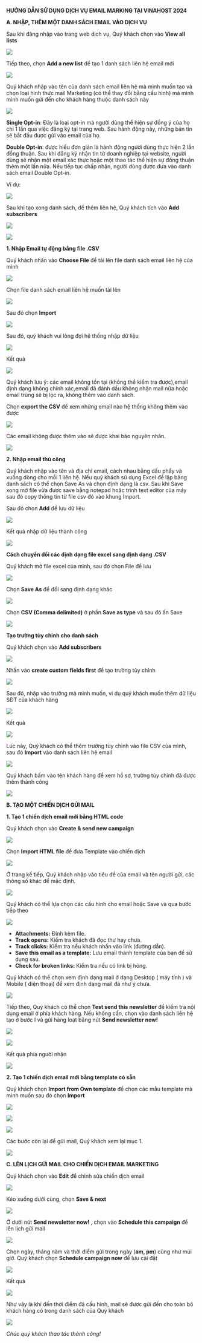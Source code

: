 **HƯỚNG DẪN SỬ DỤNG DỊCH VỤ EMAIL MARKING TẠI VINAHOST 2024**

**A. NHẬP, THÊM MỘT DANH SÁCH EMAIL VÀO DỊCH VỤ**

Sau khi đăng nhập vào trang web dịch vụ, Quý khách chọn vào **View all lists**

![](./images/Picture1.png)

Tiếp theo, chọn **Add a new list** để tạo 1 danh sách liên hệ email mới

![](./images/Picture2.png)

Quý khách nhập vào tên của danh sách email liên hệ mà mình muốn tạo và chọn loại hình thức mail Marketing (có thể thay đổi bằng cấu hình) mà mình mình muốn gửi đến cho khách hàng thuộc danh sách này

![](./images/Picture3.png)

**Single Opt-in**: Đây là loại opt-in mà người dùng thể hiện sự đồng ý của họ chỉ 1 lần qua việc đăng ký tại trang web. Sau hành động này, những bản tin sẽ bắt đầu được gửi vào email của họ.

**Double Opt-in**: được hiểu đơn giản là hành động người dùng thực hiện 2 lần đồng thuận. Sau khi đăng ký nhận tin từ doanh nghiệp tại website, người dùng sẽ nhận một email xác thực hoặc một thao tác thể hiện sự đồng thuận thêm một lần nữa. Nếu tiếp tục chấp nhận, người dùng được đưa vào danh sách email Double Opt-in.

Ví dụ:

![](./images/Picture4.png)

Sau khi tạo xong danh sách, để thêm liên hệ, Quý khách tích vào **Add subscribers**

![](./images/Picture5.png)

![](./images/Picture6.png)

**1. Nhập Email tự động bằng file .CSV**

Quý khách nhấn vào **Choose File** để tải lên file danh sách email liên hệ của mình

![](./images/Picture7.png)

Chọn file danh sách email liên hệ muốn tải lên

![](./images/Picture8.png)

Sau đó chọn **Import**

![](./images/Picture9.png)

Sau đó, quý khách vui lòng đợi hệ thống nhập dữ liệu

![](./images/Picture10.png)

Kết quả

![](./images/Picture11.png)

Quý khách lưu ý: các email không tồn tại (không thể kiểm tra được),email định dạng không chính xác,email đã đánh dấu không nhận mail nữa hoặc email trùng sẽ bị lọc ra, không thêm vào danh sách.

Chọn **export the CSV** để xem những email nào hệ thống không thêm vào được

![](./images/Picture12.png)

Các email không được thêm vào sẽ được khai báo nguyên nhân.

![](./images/Picture13.png)

**2. Nhập email thủ công**

Quý khách nhập vào tên và địa chỉ email, cách nhau bằng dấu phẩy và xuống dòng cho mỗi 1 liên hệ. Nếu quý khách sử dụng Excel để lập bảng danh sách có thể chọn Save As và chọn định dạng là csv. Sau khi Save xong mở file vừa được save bằng notepad hoặc trình text editor của máy sau đó copy thông tin từ file csv đó vào khung Import.

Sau đó chọn **Add** để lưu dữ liệu

![](./images/Picture14.png)

Kết quả nhập dữ liệu thành công

![](./images/Picture15.png)

**Cách chuyển đổi các định dạng file excel sang định dạng .CSV**

Quý khách mở file excel của mình, sau đó chọn File để lưu

![](./images/Picture16.png)

Chọn **Save As** để đổi sang định dạng khác

![](./images/Picture17.png)

Chọn **CSV (Comma delimited)** ở phần **Save as type** và sau đó ấn Save

![](./images/Picture18.png)

**Tạo trường tùy chỉnh cho danh sách**

Quý khách chọn vào **Add subscribers**

![](./images/Picture19.png)

Nhấn vào **create custom fields first** để tạo trường tùy chỉnh

![](./images/Picture20.png)

Sau đó, nhập vào trường mà mình muốn, ví dụ quý khách muốn thêm dữ liệu SĐT của khách hàng

![](./images/Picture21.png)

Kết quả

![](./images/Picture22.png)


Lúc này, Quý khách có thể thêm trường tùy chỉnh vào file CSV của mình, sau đó **Import** vào danh sách liên hệ email

![](./images/Picture23.png)

Quý khách bấm vào tên khách hàng để xem hồ sơ, trường tùy chỉnh đã được thêm thành công

![](./images/Picture24.png)

**B. TẠO MỘT CHIẾN DỊCH GỬI MAIL**

**1. Tạo 1 chiến dịch email mới bằng HTML code**

Quý khách chọn vào **Create & send new campaign**

![](./images/Picture25.png)

Chọn **Import HTML file** để đưa Template vào chiến dịch

![](./images/Picture26.png)

Ở trang kế tiếp, Quý khách nhập vào tiêu đề của email và tên người gửi, các thông số khác để mặc định.

![](./images/Picture27.png)

Quý khách có thể lựa chọn các cấu hình cho email hoặc Save và qua bước tiếp theo

![](./images/Picture28.png)

- **Attachments:** Đính kèm file.
- **Track opens:** Kiểm tra khách đã đọc thư hay chưa.
- **Track clicks:** Kiểm tra nếu khách nhấn vào link (đường dẫn).
- **Save this email as a template:** Lưu email thành template của bạn để sử dụng sau.
- **Check for broken links:** Kiểm tra nếu có link bị hỏng.

Quý khách có thể chọn xem định dạng mail ở dạng Desktop ( máy tính ) và Mobile ( điện thoại) để xem định dạng mail đã như ý chưa.

![](./images/Picture29.png)

Tiếp theo, Quý khách có thể chọn **Test send this newsletter** để kiểm tra nội dụng email ở phía khách hàng. Nếu không cần, chọn vào danh sách liên hệ tạo ở bước I và gửi hàng loạt bằng nút **Send newsletter now!**

![](./images/Picture30.png)

![](./images/Picture31.png)

Kết quả phía người nhận

![](./images/Picture32.png)

**2. Tạo 1 chiến dịch email mới bằng template có sẵn**

Quý khách chọn **Import from Own template** để chọn các mẫu template mà mình muốn sau đó chọn **Import**

![](./images/Picture32.png)

![](./images/Picture33.png)

![](./images/Picture34.png)

Các bước còn lại để gửi mail, Quý khách xem lại mục 1.

![](./images/Picture35.png)

**C. LÊN LỊCH GỬI MAIL CHO CHIẾN DỊCH EMAIL MARKETING**

Quý khách chọn vào **Edit** để chỉnh sửa chiến dịch email

![](./images/Picture36.png)

Kéo xuống dưới cùng, chọn **Save & next**

![](./images/Picture37.png)

Ở dưới nút **Send newsletter now!** , chọn vào **Schedule this campaign** để lên lịch gửi mail

![](./images/Picture38.png)

Chọn ngày, tháng năm và thời điểm gửi trong ngày (**am, pm**) cũng như múi giờ. Quý khách chọn **Schedule campaign now** để lưu cài đặt

![](./images/Picture39.png)

Kết quả

![](./images/Picture40.png)

Như vậy là khi đến thời điểm đã cấu hình, mail sẽ được gửi đến cho toàn bộ khách hàng có trong danh sách của Quý khách

![](./images/Picture41.png)

_Chúc quý khách thao tác thành công!_
